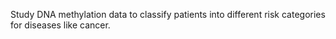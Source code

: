 Study DNA methylation data to classify patients into different risk categories for diseases like cancer. 
